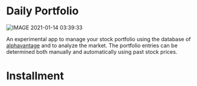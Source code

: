 # Daily Portfolio
![IMAGE 2021-01-14 03:39:33](https://user-images.githubusercontent.com/50481847/104537532-6b0bb580-561a-11eb-92a6-2674d625cf98.jpg)

An experimental app to manage your stock portfolio using the database of [alphavantage](www.alphavantage.co) and to analyze the market. The portfolio entries can be determined both manually and automatically using past stock prices.

# Installment
